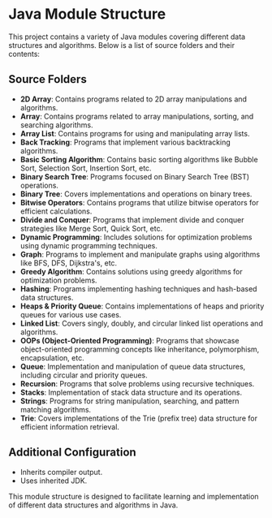 # Java Module Structure

This project contains a variety of Java modules covering different data structures and algorithms. Below is a list of source folders and their contents:

## Source Folders

- **2D Array**: Contains programs related to 2D array manipulations and algorithms.
- **Array**: Contains programs related to array manipulations, sorting, and searching algorithms.
- **Array List**: Contains programs for using and manipulating array lists.
- **Back Tracking**: Programs that implement various backtracking algorithms.
- **Basic Sorting Algorithm**: Contains basic sorting algorithms like Bubble Sort, Selection Sort, Insertion Sort, etc.
- **Binary Search Tree**: Programs focused on Binary Search Tree (BST) operations.
- **Binary Tree**: Covers implementations and operations on binary trees.
- **Bitwise Operators**: Contains programs that utilize bitwise operators for efficient calculations.
- **Divide and Conquer**: Programs that implement divide and conquer strategies like Merge Sort, Quick Sort, etc.
- **Dynamic Programming**: Includes solutions for optimization problems using dynamic programming techniques.
- **Graph**: Programs to implement and manipulate graphs using algorithms like BFS, DFS, Dijkstra's, etc.
- **Greedy Algorithm**: Contains solutions using greedy algorithms for optimization problems.
- **Hashing**: Programs implementing hashing techniques and hash-based data structures.
- **Heaps & Priority Queue**: Contains implementations of heaps and priority queues for various use cases.
- **Linked List**: Covers singly, doubly, and circular linked list operations and algorithms.
- **OOPs (Object-Oriented Programming)**: Programs that showcase object-oriented programming concepts like inheritance, polymorphism, encapsulation, etc.
- **Queue**: Implementation and manipulation of queue data structures, including circular and priority queues.
- **Recursion**: Programs that solve problems using recursive techniques.
- **Stacks**: Implementation of stack data structure and its operations.
- **Strings**: Programs for string manipulation, searching, and pattern matching algorithms.
- **Trie**: Covers implementations of the Trie (prefix tree) data structure for efficient information retrieval.

## Additional Configuration

- Inherits compiler output.
- Uses inherited JDK.

This module structure is designed to facilitate learning and implementation of different data structures and algorithms in Java.
